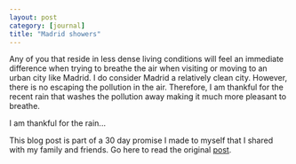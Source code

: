 ```yaml
--- 
layout: post
category: [journal]
title: "Madrid showers"
---
```


Any of you that reside in less dense living conditions will feel an immediate difference when trying to breathe the air when visiting or moving to an urban city like Madrid. I do consider Madrid a relatively clean city. However, there is no escaping the pollution in the air. Therefore, I am thankful for the recent rain that washes the pollution away making it much more pleasant to breathe. 

I am thankful for the rain...


This blog post is part of a 30 day promise I made to myself that I shared with my family and friends. Go here to read the original <a href="/journal/2011/11/03/art-of-accountability.html">post</a>. 